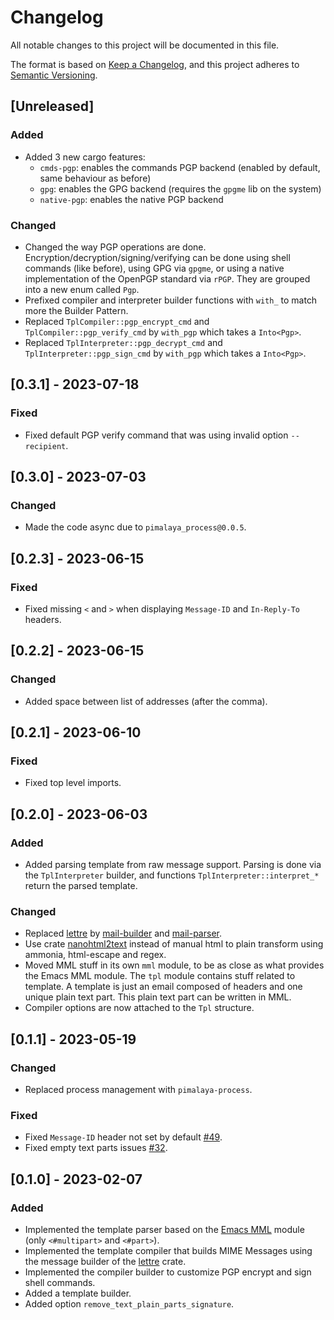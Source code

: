 # Changelog

All notable changes to this project will be documented in this file.

The format is based on [Keep a Changelog](https://keepachangelog.com/en/1.0.0/),
and this project adheres to [Semantic Versioning](https://semver.org/spec/v2.0.0.html).

## [Unreleased]

### Added

- Added 3 new cargo features:
  - `cmds-pgp`: enables the commands PGP backend (enabled by default, same behaviour as before)
  - `gpg`: enables the GPG backend (requires the `gpgme` lib on the system)
  - `native-pgp`: enables the native PGP backend

### Changed

- Changed the way PGP operations are done. Encryption/decryption/signing/verifying can be done using shell commands (like before), using GPG via `gpgme`, or using a native implementation of the OpenPGP standard via `rPGP`. They are grouped into a new enum called `Pgp`.
- Prefixed compiler and interpreter builder functions with `with_` to match more the Builder Pattern.
- Replaced `TplCompiler::pgp_encrypt_cmd` and `TplCompiler::pgp_verify_cmd` by `with_pgp` which takes a `Into<Pgp>`.
- Replaced `TplInterpreter::pgp_decrypt_cmd` and `TplInterpreter::pgp_sign_cmd` by `with_pgp` which takes a `Into<Pgp>`.

## [0.3.1] - 2023-07-18

### Fixed

- Fixed default PGP verify command that was using invalid option `--recipient`.

## [0.3.0] - 2023-07-03

### Changed

- Made the code async due to `pimalaya_process@0.0.5`.

## [0.2.3] - 2023-06-15

### Fixed

- Fixed missing `<` and `>` when displaying `Message-ID` and `In-Reply-To` headers.

## [0.2.2] - 2023-06-15

### Changed

- Added space between list of addresses (after the comma).

## [0.2.1] - 2023-06-10

### Fixed

- Fixed top level imports.

## [0.2.0] - 2023-06-03

### Added

- Added parsing template from raw message support. Parsing is done via the `TplInterpreter` builder, and functions `TplInterpreter::interpret_*` return the parsed template.

### Changed

- Replaced [lettre] by [mail-builder] and [mail-parser].
- Use crate [nanohtml2text] instead of manual html to plain transform using ammonia, html-escape and regex.
- Moved MML stuff in its own `mml` module, to be as close as what provides the Emacs MML module. The `tpl` module contains stuff related to template. A template is just an email composed of headers and one unique plain text part. This plain text part can be written in MML.
- Compiler options are now attached to the `Tpl` structure.

## [0.1.1] - 2023-05-19

### Changed

- Replaced process management with `pimalaya-process`.

### Fixed

- Fixed `Message-ID` header not set by default [#49].
- Fixed empty text parts issues [#32].

## [0.1.0] - 2023-02-07

### Added

- Implemented the template parser based on the [Emacs MML] module (only `<#multipart>` and `<#part>`).
- Implemented the template compiler that builds MIME Messages using the message builder of the [lettre] crate.
- Implemented the compiler builder to customize PGP encrypt and sign shell commands.
- Added a template builder.
- Added option `remove_text_plain_parts_signature`.

[Emacs MML]: https://www.gnu.org/software/emacs/manual/html_node/emacs-mime/MML-Definition.html
[lettre]: https://github.com/lettre/lettre
[mail-builder]: https://github.com/stalwartlabs/mail-builder
[mail-parser]: https://github.com/stalwartlabs/mail-parser
[nanohtml2text]: https://crates.io/crates/nanohtml2text

[#32]: https://todo.sr.ht/~soywod/pimalaya/32
[#49]: https://todo.sr.ht/~soywod/pimalaya/49
